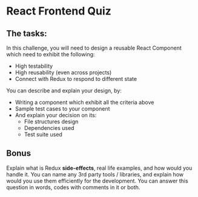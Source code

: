 # React Frontend Quiz

## The tasks:
In this challenge, you will need to design a reusable React Component which need to exhibit the following:
- High testability
- High reusability (even across projects)
- Connect with Redux to respond to different state

You can describe and explain your design, by:
- Writing a component which exhibit all the criteria above
- Sample test cases to your component
- And explain your decision on its:
	- File structures design
	- Dependencies used
	- Test suite used

## Bonus
Explain what is Redux __side-effects__, real life examples, and how would you handle it. You can name any 3rd party tools / libraries, and explain how would you use them efficiently for the development. You can answer this question in words, codes with comments in it or both.

